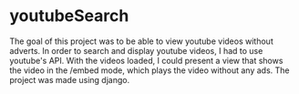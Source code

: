 # youtubeSearch

The goal of this project was to be able to view youtube videos without adverts. 
In order to search and display youtube videos, I had to use youtube's API. With the videos loaded, I could present a view that shows the video in the /embed mode, which plays the video without any ads. 
The project was made using django.
